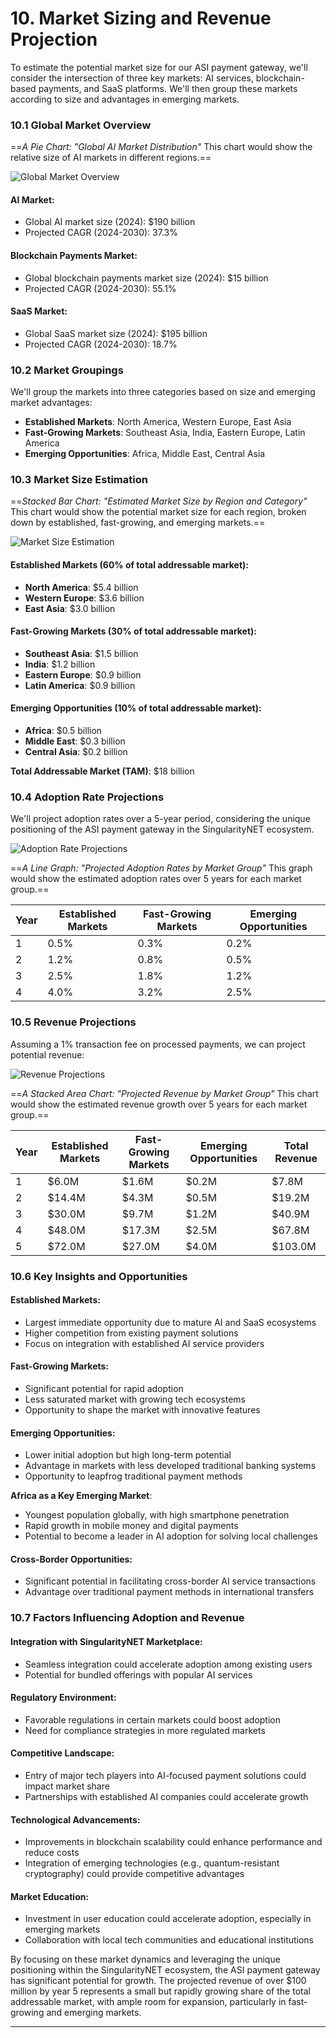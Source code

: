 # 10. Market Sizing and Revenue Projection

To estimate the potential market size for our ASI payment gateway, we'll consider the intersection of three key markets: AI services, blockchain-based payments, and SaaS platforms. We'll then group these markets according to size and advantages in emerging markets.

### 10.1 Global Market Overview
==_A Pie Chart: "Global AI Market Distribution"_ This chart would show the relative size of AI markets in different regions.==

![ Global Market Overview](research_images/global-market-overview.svg)

#### AI Market:
- Global AI market size (2024): $190 billion
- Projected CAGR (2024-2030): 37.3%

#### Blockchain Payments Market:
- Global blockchain payments market size (2024): $15 billion
- Projected CAGR (2024-2030): 55.1%

#### SaaS Market:
- Global SaaS market size (2024): $195 billion
- Projected CAGR (2024-2030): 18.7%

### 10.2 Market Groupings

We'll group the markets into three categories based on size and emerging market advantages:

- **Established Markets**: North America, Western Europe, East Asia
- **Fast-Growing Markets**: Southeast Asia, India, Eastern Europe, Latin America
- **Emerging Opportunities**: Africa, Middle East, Central Asia

### 10.3 Market Size Estimation
==_Stacked Bar Chart: "Estimated Market Size by Region and Category"_ This chart would show the potential market size for each region, broken down by established, fast-growing, and emerging markets.==

![ Market Size Estimation](research_images/estimated-market-size-by-religion-and-category.svg)

#### Established Markets (60% of total addressable market):
- **North America**: $5.4 billion
- **Western Europe**: $3.6 billion
- **East Asia**: $3.0 billion

#### Fast-Growing Markets (30% of total addressable market):
- **Southeast Asia**: $1.5 billion
- **India**: $1.2 billion
- **Eastern Europe**: $0.9 billion
- **Latin America**: $0.9 billion

#### Emerging Opportunities (10% of total addressable market):
- **Africa**: $0.5 billion
- **Middle East**: $0.3 billion
- **Central Asia**: $0.2 billion

**Total Addressable Market (TAM)**: $18 billion

### 10.4 Adoption Rate Projections

We'll project adoption rates over a 5-year period, considering the unique positioning of the ASI payment gateway in the SingularityNET ecosystem.

![ Adoption Rate Projections](research_images/projected-adoption-rates-by-market-group.svg)

==_A Line Graph: "Projected Adoption Rates by Market Group"_ This graph would show the estimated adoption rates over 5 years for each market group.==

| Year | Established Markets | Fast-Growing Markets | Emerging Opportunities |
|------|----------------------|----------------------|------------------------|
| 1    | 0.5%                 | 0.3%                 | 0.2%                   |
| 2    | 1.2%                 | 0.8%                 | 0.5%                   |
| 3    | 2.5%                 | 1.8%                 | 1.2%                   |
| 4    | 4.0%                 | 3.2%                 | 2.5%                   |

### 10.5 Revenue Projections

Assuming a 1% transaction fee on processed payments, we can project potential revenue:

![ Revenue Projections](research_images/projected-revenue-by-market-group.svg)

==_A Stacked Area Chart: "Projected Revenue by Market Group"_ This chart would show the estimated revenue growth over 5 years for each market group.==

| Year | Established Markets | Fast-Growing Markets | Emerging Opportunities | Total Revenue |
|------|----------------------|----------------------|------------------------|---------------|
| 1    | $6.0M                | $1.6M                | $0.2M                  | $7.8M         |
| 2    | $14.4M               | $4.3M                | $0.5M                  | $19.2M        |
| 3    | $30.0M               | $9.7M                | $1.2M                  | $40.9M        |
| 4    | $48.0M               | $17.3M               | $2.5M                  | $67.8M        |
| 5    | $72.0M               | $27.0M               | $4.0M                  | $103.0M       |

### 10.6 Key Insights and Opportunities

#### Established Markets:
- Largest immediate opportunity due to mature AI and SaaS ecosystems
- Higher competition from existing payment solutions
- Focus on integration with established AI service providers

#### Fast-Growing Markets:
- Significant potential for rapid adoption
- Less saturated market with growing tech ecosystems
- Opportunity to shape the market with innovative features

#### Emerging Opportunities:
- Lower initial adoption but high long-term potential
- Advantage in markets with less developed traditional banking systems
- Opportunity to leapfrog traditional payment methods

**Africa as a Key Emerging Market**:
- Youngest population globally, with high smartphone penetration
- Rapid growth in mobile money and digital payments
- Potential to become a leader in AI adoption for solving local challenges

#### Cross-Border Opportunities:
- Significant potential in facilitating cross-border AI service transactions
- Advantage over traditional payment methods in international transfers

### 10.7 Factors Influencing Adoption and Revenue

#### Integration with SingularityNET Marketplace:
- Seamless integration could accelerate adoption among existing users
- Potential for bundled offerings with popular AI services

#### Regulatory Environment:
- Favorable regulations in certain markets could boost adoption
- Need for compliance strategies in more regulated markets

#### Competitive Landscape:
- Entry of major tech players into AI-focused payment solutions could impact market share
- Partnerships with established AI companies could accelerate growth

#### Technological Advancements:
- Improvements in blockchain scalability could enhance performance and reduce costs
- Integration of emerging technologies (e.g., quantum-resistant cryptography) could provide competitive advantages

#### Market Education:
- Investment in user education could accelerate adoption, especially in emerging markets
- Collaboration with local tech communities and educational institutions

By focusing on these market dynamics and leveraging the unique positioning within the SingularityNET ecosystem, the ASI payment gateway has significant potential for growth. The projected revenue of over $100 million by year 5 represents a small but rapidly growing share of the total addressable market, with ample room for expansion, particularly in fast-growing and emerging markets.

---